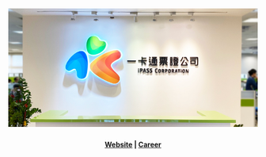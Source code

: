 <h1 align="center">
  <img src="https://raw.githubusercontent.com/ipasstw/.github/main/img/corp.png" alt="">
</h1>

<h4 align="center">
    <a href="https://www.i-pass.com.tw/?utm_source=github&utm_medium=banner&utm_campaign=org_readme" target="_blank" rel="noopener noreferrer">Website</a> |
    <a href="https://www.i-pass.com.tw/Page/JobHunting_Index/?utm_source=github&utm_medium=banner&utm_campaign=org_readme" target="_blank" rel="noopener noreferrer">Career</a>
</h4>

<br/>

